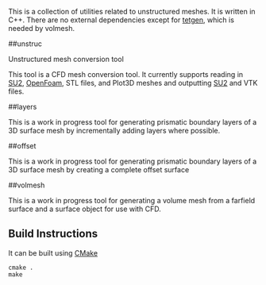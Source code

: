 This is a collection of utilities related to unstructured meshes. It is written in C++. There are no external dependencies except for [tetgen](http://wias-berlin.de/software/tetgen/), which is needed by volmesh.

##unstruc

Unstructured mesh conversion tool

This tool is a CFD mesh conversion tool. It currently supports reading in [SU2](https://github.com/su2code/SU2), [OpenFoam](http://www.openfoam.com), STL files, and Plot3D meshes and outputting [SU2](https://github.com/su2code/SU2) and VTK files.

##layers

This is a work in progress tool for generating prismatic boundary layers of a 3D surface mesh by incrementally adding layers where possible.

##offset

This is a work in progress tool for generating prismatic boundary layers of a 3D surface mesh by creating a complete offset surface 

##volmesh

This is a work in progress tool for generating a volume mesh from a farfield surface and a surface object for use with CFD.

## Build Instructions
It can be built using [CMake](http://www.cmake.org)

```
cmake .
make
```
